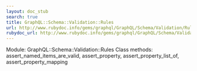 ```yaml
---
layout: doc_stub
search: true
title: GraphQL::Schema::Validation::Rules
url: http://www.rubydoc.info/gems/graphql/GraphQL/Schema/Validation/Rules
rubydoc_url: http://www.rubydoc.info/gems/graphql/GraphQL/Schema/Validation/Rules
---
```


Module: GraphQL::Schema::Validation::Rules
Class methods:
assert_named_items_are_valid, assert_property,
assert_property_list_of, assert_property_mapping

